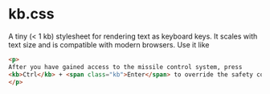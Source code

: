kb.css
======

A tiny (< 1 kb) stylesheet for rendering text as keyboard keys. It scales with text size and is compatible with modern browsers. Use it like 

```html
<p>
After you have gained access to the missile control system, press 
<kb>Ctrl</kb> + <span class="kb">Enter</span> to override the safety controls.
</p>
```
